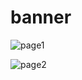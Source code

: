 # banner



![page1](https://user-images.githubusercontent.com/106537238/217505416-41e1f490-76ff-4cea-b3bb-ac19ab55d0b6.PNG)





![page2](https://user-images.githubusercontent.com/106537238/217505432-38209897-3587-4ffa-be91-24ed9fe4aed8.PNG)
